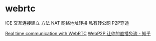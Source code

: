 # webrtc

ICE 交互连接建立 方法
NAT 网络地址转换 私有转公网 P2P穿透

[Real time communication with WebRTC](https://codelabs.developers.google.com/codelabs/webrtc-web/#4)
[WebP2P 让你的直播免流 - 知乎](https://zhuanlan.zhihu.com/p/33716171)
